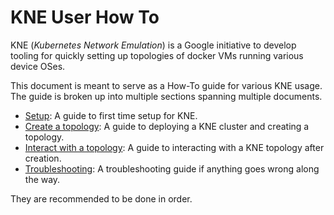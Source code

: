 # KNE User How To

KNE (*Kubernetes Network Emulation*) is a Google initiative to develop tooling
for quickly setting up topologies of docker VMs running various device OSes.

This document is meant to serve as a How-To guide for various KNE usage. The
guide is broken up into multiple sections spanning multiple documents.

-   [Setup](setup.md): A guide to first time setup for KNE.
-   [Create a topology](create_topology.md): A guide to deploying a KNE cluster
    and creating a topology.
-   [Interact with a topology](interact_topology.md): A guide to interacting
    with a KNE topology after creation.
-   [Troubleshooting](troubleshoot.md): A troubleshooting guide if anything goes
    wrong along the way.

They are recommended to be done in order.
